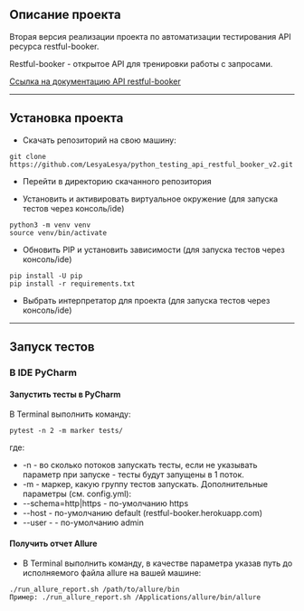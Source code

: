 ## Описание проекта

Вторая версия реализации проекта по автоматизации тестирования API ресурса restful-booker.

Restful-booker - открытое API для тренировки работы с запросами.

[Ссылка на документацию API restful-booker](https://restful-booker.herokuapp.com/apidoc/index.html) 

____

## Установка проекта

- Скачать репозиторий на свою машину:

```
git clone https://github.com/LesyaLesya/python_testing_api_restful_booker_v2.git
```

- Перейти в директорию скачанного репозитория

- Установить и активировать виртуальное окружение (для запуска тестов через консоль/ide)

```
python3 -m venv venv
source venv/bin/activate
```
- Обновить PIP и установить зависимости (для запуска тестов через консоль/ide)

```
pip install -U pip
pip install -r requirements.txt
```

- Выбрать интерпретатор для проекта (для запуска тестов через консоль/ide)
____

## Запуск тестов

### __В IDE PyCharm__

#### Запустить тесты в PyCharm 

В Terminal выполнить команду:

```
pytest -n 2 -m marker tests/
```
где:

- -n - во сколько потоков запускать тесты, если не указывать параметр при запуске - тесты будут запущены в 1 поток.
- -m - маркер, какую группу тестов запускать.
Дополнительные параметры (см. config.yml):
- --schema=http|https - по-умолчанию https
- --host - по-умолчанию default (restful-booker.herokuapp.com)
- --user - - по-умолчанию admin


#### Получить отчет Allure 

- В Terminal выполнить команду, в качестве параметра указав путь до исполняемого файла allure на вашей машине:

```
./run_allure_report.sh /path/to/allure/bin
Пример: ./run_allure_report.sh /Applications/allure/bin/allure
```
